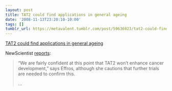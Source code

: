 ```yaml
---
layout: post
title: TAT2 could find applications in general ageing
date: '2008-11-13T23:20:10-10:00'
tags: []
tumblr_url: https://metavalent.tumblr.com/post/59636923/tat2-could-find-applications-in-general-ageing
---
```

[TAT2 could find applications in general ageing](https://metavalent.com/?p=967)  

NewScientist [reports](https://www.newscientist.com/article/dn16035):

> “We are fairly confident at this point that TAT2 won’t enhance cancer development,” says Effros, although she cautions that further trials are needed to confirm this.
> 
> …

